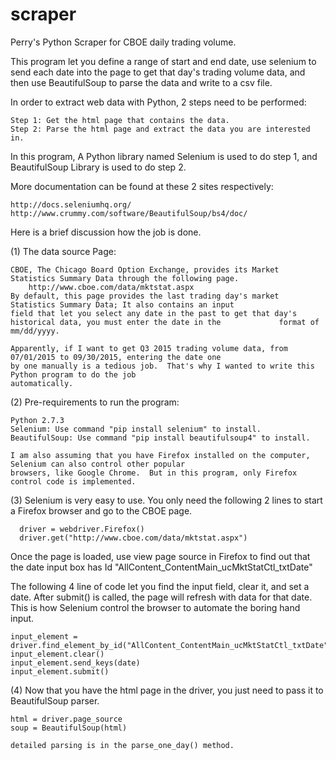 # scraper
Perry's Python Scraper for CBOE daily trading volume.

This program let you define a range of start and end date, use selenium to send each date into the page to get that day's
trading volume data, and then use BeautifulSoup to parse the data and write to a csv file.

In order to extract web data with Python, 2 steps need to be performed:

    Step 1: Get the html page that contains the data.
    Step 2: Parse the html page and extract the data you are interested in.

In this program, A Python library named Selenium is used to do step 1, and BeautifulSoup Library is used to do step 2.

More documentation can be found at these 2 sites respectively:

    http://docs.seleniumhq.org/
    http://www.crummy.com/software/BeautifulSoup/bs4/doc/

Here is a brief discussion how the job is done.

(1) The data source Page:

    CBOE, The Chicago Board Option Exchange, provides its Market Statistics Summary Data through the following page.
        http://www.cboe.com/data/mktstat.aspx
    By default, this page provides the last trading day's market Statistics Summary Data; It also contains an input
    field that let you select any date in the past to get that day's historical data, you must enter the date in the             format of mm/dd/yyyy.

    Apparently, if I want to get Q3 2015 trading volume data, from 07/01/2015 to 09/30/2015, entering the date one 
    by one manually is a tedious job.  That's why I wanted to write this Python program to do the job
    automatically.

(2) Pre-requirements to run the program:

    Python 2.7.3
    Selenium: Use command "pip install selenium" to install.
    BeautifulSoup: Use command "pip install beautifulsoup4" to install.

    I am also assuming that you have Firefox installed on the computer, Selenium can also control other popular
    browsers, like Google Chrome.  But in this program, only Firefox control code is implemented.

(3) Selenium is very easy to use. You only need the following 2 lines to start a Firefox browser and go to the CBOE page.

      driver = webdriver.Firefox()
      driver.get("http://www.cboe.com/data/mktstat.aspx")

Once the page is loaded, use view page source in Firefox to find out that the date input box has Id
"AllContent_ContentMain_ucMktStatCtl_txtDate"

The following 4 line of code let you find the input field, clear it, and set a date.  After submit() is called, the page will refresh with data for that date.  This is how Selenium control the browser to automate the boring hand input.

    input_element = driver.find_element_by_id("AllContent_ContentMain_ucMktStatCtl_txtDate")
    input_element.clear()
    input_element.send_keys(date)
    input_element.submit()

(4) Now that you have the html page in the driver, you just need to pass it to BeautifulSoup parser.

    html = driver.page_source
    soup = BeautifulSoup(html)

    detailed parsing is in the parse_one_day() method.
